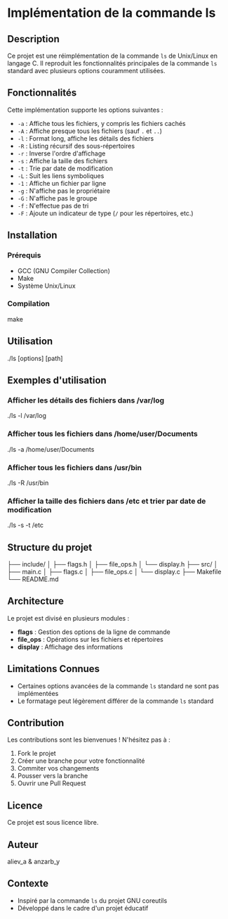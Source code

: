 # Implémentation de la commande ls

## Description
Ce projet est une réimplémentation de la commande `ls` de Unix/Linux en langage C. Il reproduit les fonctionnalités principales de la commande `ls` standard avec plusieurs options couramment utilisées.

## Fonctionnalités
Cette implémentation supporte les options suivantes :

- `-a` : Affiche tous les fichiers, y compris les fichiers cachés
- `-A` : Affiche presque tous les fichiers (sauf `.` et `..`)
- `-l` : Format long, affiche les détails des fichiers
- `-R` : Listing récursif des sous-répertoires
- `-r` : Inverse l'ordre d'affichage
- `-s` : Affiche la taille des fichiers
- `-t` : Trie par date de modification
- `-L` : Suit les liens symboliques
- `-1` : Affiche un fichier par ligne
- `-g` : N'affiche pas le propriétaire
- `-G` : N'affiche pas le groupe
- `-f` : N'effectue pas de tri
- `-F` : Ajoute un indicateur de type (`/` pour les répertoires, etc.)

## Installation

### Prérequis
- GCC (GNU Compiler Collection)
- Make
- Système Unix/Linux

### Compilation
make

## Utilisation
./ls [options] [path]

## Exemples d'utilisation
### Afficher les détails des fichiers dans /var/log
./ls -l /var/log
### Afficher tous les fichiers dans /home/user/Documents
./ls -a /home/user/Documents
### Afficher tous les fichiers dans /usr/bin
./ls -R /usr/bin
### Afficher la taille des fichiers dans /etc et trier par date de modification
./ls -s -t /etc

## Structure du projet

├── include/
│ ├── flags.h
│ ├── file_ops.h
│ └── display.h
├── src/
│ ├── main.c
│ ├── flags.c
│ ├── file_ops.c
│ └── display.c
├── Makefile
└── README.md

## Architecture
Le projet est divisé en plusieurs modules :
- **flags** : Gestion des options de la ligne de commande
- **file_ops** : Opérations sur les fichiers et répertoires
- **display** : Affichage des informations

## Limitations Connues
- Certaines options avancées de la commande `ls` standard ne sont pas implémentées
- Le formatage peut légèrement différer de la commande `ls` standard

## Contribution
Les contributions sont les bienvenues ! N'hésitez pas à :
1. Fork le projet
2. Créer une branche pour votre fonctionnalité
3. Commiter vos changements
4. Pousser vers la branche
5. Ouvrir une Pull Request

## Licence
Ce projet est sous licence libre.

## Auteur
aliev_a & anzarb_y

## Contexte
- Inspiré par la commande `ls` du projet GNU coreutils
- Développé dans le cadre d'un projet éducatif